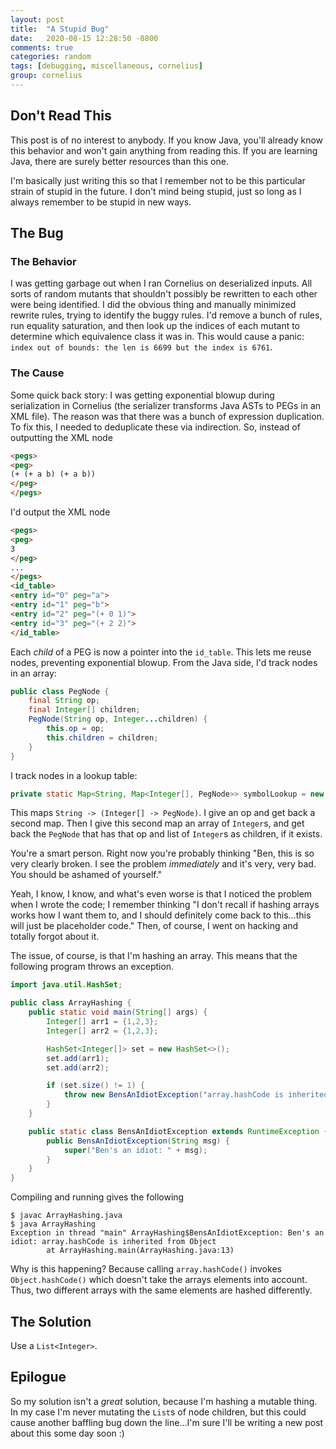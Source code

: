 ```yaml
---
layout: post
title:  "A Stupid Bug"
date:   2020-08-15 12:28:50 -0800
comments: true
categories: random
tags: [debugging, miscellaneous, cornelius]
group: cornelius
---
```


## Don't Read This
This post is of no interest to anybody. If you know Java, you'll already know
this behavior and won't gain anything from reading this. If you are learning
Java, there are surely better resources than this one.

I'm basically just writing this so that I remember not to be this particular
strain of stupid in the future. I don't mind being stupid, just so long as I
always remember to be stupid in new ways.

## The Bug
### The Behavior
I was getting garbage out when I ran Cornelius on deserialized inputs. All sorts
of random mutants that shouldn't possibly be rewritten to each other were being
identified. I did the obvious thing and manually minimized rewrite rules, trying
to identify the buggy rules. I'd remove a bunch of rules, run equality
saturation, and then look up the indices of each mutant to determine which
equivalence class it was in. This would cause a panic: `index out of bounds: the
len is 6699 but the index is 6761`.

### The Cause
Some quick back story: I was getting exponential blowup during serialization in
Cornelius (the serializer transforms Java ASTs to PEGs in an XML file). The
reason was that there was a bunch of expression duplication. To fix this, I
needed to deduplicate these via indirection. So, instead of outputting the XML
node

```html
<pegs>
<peg>
(+ (+ a b) (+ a b))
</peg>
</pegs>
```

I'd output the XML node
```html
<pegs>
<peg>
3
</peg>
...
</pegs>
<id_table>
<entry id="0" peg="a">
<entry id="1" peg="b">
<entry id="2" peg="(+ 0 1)">
<entry id="3" peg="(+ 2 2)">
</id_table>
```

Each _child_ of a PEG is now a pointer into the `id_table`. This lets me reuse
nodes, preventing exponential blowup. From the Java side, I'd track nodes in an
array:

```java
public class PegNode {
    final String op;
    final Integer[] children;
    PegNode(String op, Integer...children) {
        this.op = op;
        this.children = children;
    }
}
```

I track nodes in a lookup table:
```java
private static Map<String, Map<Integer[], PegNode>> symbolLookup = new HashMap<>();
```

This maps `String -> (Integer[] -> PegNode)`. I give an op and get back a second
map. Then I give this second map an array of `Integer`s, and get back the
`PegNode` that has that op and list of `Integer`s as children, if it exists.

You're a smart person. Right now you're probably thinking "Ben, this is so very
clearly broken. I see the problem _immediately_ and it's very, very bad. You
should be ashamed of yourself."

Yeah, I know, I know, and what's even worse is that I noticed the problem when I
wrote the code; I remember thinking "I don't recall if hashing arrays works how
I want them to, and I should definitely come back to this...this will just be
placeholder code." Then, of course, I went on hacking and totally forgot about it.

The issue, of course, is that I'm hashing an array. This means that the
following program throws an exception.

```java
import java.util.HashSet;

public class ArrayHashing {
    public static void main(String[] args) {
        Integer[] arr1 = {1,2,3};
        Integer[] arr2 = {1,2,3};

        HashSet<Integer[]> set = new HashSet<>();
        set.add(arr1);
        set.add(arr2);

        if (set.size() != 1) {
            throw new BensAnIdiotException("array.hashCode is inherited from Object");
        }
    }

    public static class BensAnIdiotException extends RuntimeException {
        public BensAnIdiotException(String msg) {
            super("Ben's an idiot: " + msg);
        }
    }
}
```

Compiling and running gives the following

```
$ javac ArrayHashing.java
$ java ArrayHashing      
Exception in thread "main" ArrayHashing$BensAnIdiotException: Ben's an idiot: array.hashCode is inherited from Object
        at ArrayHashing.main(ArrayHashing.java:13)

```

Why is this happening? Because calling `array.hashCode()` invokes
`Object.hashCode()` which doesn't take the arrays elements into account. Thus,
two different arrays with the same elements are hashed differently.

## The Solution
Use a `List<Integer>`.

## Epilogue
So my solution isn't a _great_ solution, because I'm hashing a mutable thing. In
my case I'm never mutating the `List`s of node children, but this could cause
another baffling bug down the line...I'm sure I'll be writing a new post about
this some day soon :)
